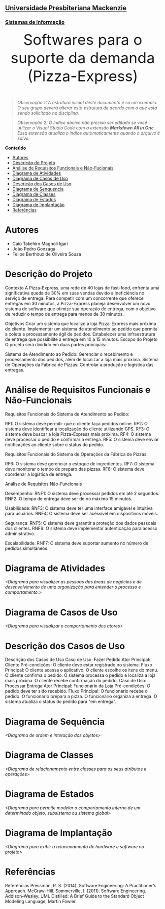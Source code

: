 <h2><a href= "https://www.mackenzie.br">Universidade Presbiteriana Mackenzie</a></h2>
<h3><a href= "https://www.mackenzie.br/graduacao/sao-paulo-higienopolis/sistemas-de-informacao">Sistemas de Informação</a></h3>


<font size="+12"><center>
Softwares para o suporte da demanda (Pizza-Express)
</center></font>

>*Observação 1: A estrutura inicial deste documento é só um exemplo. O seu grupo deverá alterar esta estrutura de acordo com o que está sendo solicitado na disciplina.*

>*Observação 2: O índice abaixo não precisa ser editado se você utilizar o Visual Studio Code com a extensão **Markdown All in One**. Essa extensão atualiza o índice automaticamente quando o arquivo é salvo.*

**Conteúdo**

- [Autores](#nome-alunos)
- [Descrição do Projeto](#introdução-do-projeto)
- [Análise de Requisitos Funcionais e Não-Fucionais](#descrição-dos-requisitos)
- [Diagrama de Atividades](#diagrama-de-atividades) 
- [Diagrama de Casos de Uso](#diagrama-de-comportamento-atores)
- [Descrição dos Casos de Uso](#descrição-das-funcões)
- [Diagrama de Senquencia](#diagrama-de-ordem-interações)
- [Diagrama de Classes](#diagrama-orientado-objetos)
- [Diagrama de Estados](#diagrama-estrutura-componente)
- [Diagrama de Implantação](#diagrama-de-hardware-software)
- [Referências](#referências)


# Autores

* Caio Takehiro Magnoli Igari
* João Pedro Gonzaga
* Felipe Berthoux de Oliveira Souza


# Descrição do Projeto

Contexto
A Pizza-Express, uma rede de 40 lojas de fast-food, enfrenta uma significativa queda de 30% em suas vendas devido à ineficiência no serviço de entrega. Para competir com um concorrente que oferece entregas em 30 minutos, a Pizza-Express planeja desenvolver um novo sistema de software que otimize sua operação de entrega, com o objetivo de reduzir o tempo de entrega para menos de 30 minutos.

Objetivos
Criar um sistema que localize a loja Pizza-Express mais próxima do cliente.
Implementar um sistema de atendimento ao pedido que permita a coleta e processamento ágil de pedidos.
Estabelecer uma infraestrutura de entrega que possibilite a entrega em 10 a 15 minutos.
Escopo do Projeto
O projeto será dividido em duas partes principais:

Sistema de Atendimento ao Pedido: Gerenciar o recebimento e processamento dos pedidos, além de localizar a loja mais próxima.
Sistema de Operações da Fábrica de Pizzas: Controlar a produção e logística das entregas.


# Análise de Requisitos Funcionais e Não-Funcionais

Requisitos Funcionais do Sistema de Atendimento ao Pedido:

RF1: O sistema deve permitir que o cliente faça pedidos online.
RF2: O sistema deve identificar a localização do cliente utilizando GPS.
RF3: O sistema deve buscar a loja Pizza-Express mais próxima.
RF4: O sistema deve processar o pedido e confirmar a entrega.
RF5: O sistema deve enviar notificações ao cliente sobre o status do pedido.

Requisitos Funcionais do Sistema de Operações da Fábrica de Pizzas:

RF6: O sistema deve gerenciar o estoque de ingredientes.
RF7: O sistema deve monitorar o tempo de preparo das pizzas.
RF8: O sistema deve coordenar a logística de entrega.

Análise de Requisitos Não-Funcionais

Desempenho:
RNF1: O sistema deve processar pedidos em até 2 segundos.
RNF2: O tempo de entrega deve ser de no máximo 15 minutos.

Usabilidade:
RNF3: O sistema deve ter uma interface amigável e intuitiva para usuários.
RNF4: O sistema deve ser acessível em dispositivos móveis.

Segurança:
RNF5: O sistema deve garantir a proteção dos dados pessoais dos clientes.
RNF6: O sistema deve implementar autenticação para acesso administrativo.

Escalabilidade:
RNF7: O sistema deve suportar aumento no número de pedidos simultâneos.

# Diagrama de Atividades

*&lt;Diagrama para visualizer as pessoas das áreas de negócios e de desenvolvimento de uma organização para entender o processo e comportamento.&gt;*

# Diagrama de Casos de Uso

*&lt;Diagrama para visualizar o comportamento dos atores&gt;*

# Descrição dos Casos de Uso

Descrição dos Casos de Uso
Caso de Uso: Fazer Pedido
Ator Principal: Cliente
Pré-condições: O cliente deve estar registrado no sistema.
Fluxo Principal:
O cliente acessa o aplicativo.
O cliente escolhe os itens do menu.
O cliente confirma o pedido.
O sistema processa o pedido e localiza a loja mais próxima.
O cliente recebe confirmação do pedido.
Caso de Uso: Processar Entrega
Ator Principal: Funcionário da Loja
Pré-condições: O pedido deve ter sido recebido.
Fluxo Principal:
O funcionário recebe o pedido.
O funcionário prepara a pizza.
O funcionário organiza a entrega.
O sistema atualiza o status do pedido para "em entrega".


# Diagrama de Sequência

*&lt;Diagrama de ordem e interação dos objetos&gt;*

# Diagrama de Classes

*&lt;Diagrama de relacionamento entre classes para os seus atributos e operações&gt;*

# Diagrama de Estados

*&lt;Diagrama para permite modelar o comportamento interno de um determinado objeto, subsistema ou sistema global&gt;*

# Diagrama de Implantação

*&lt;Diagrama para exibir o relacionamento de hardware e software no projeto&gt;*

# Referências

Referências
Pressman, R. S. (2014). Software Engineering: A Practitioner's Approach. McGraw-Hill.
Sommerville, I. (2011). Software Engineering. Addison-Wesley.
UML Distilled: A Brief Guide to the Standard Object Modeling Language, Martin Fowler.
